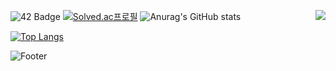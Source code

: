 <a href="https://solved.ac/pjs9905"><img align="right" src="http://mazandi.herokuapp.com/api?handle=pjs9905&theme=dark"/></a>
![42 Badge](http://img.shields.io/badge/-42seoul-black?style=for-the-badge&logo=42&link=https://profile.intra.42.fr/users/gkwon)
[![Solved.ac프로필](http://mazassumnida.wtf/api/mini/generate_badge?boj=pjs9905)](https://solved.ac/pjs9905)
![Anurag's GitHub stats](https://github-readme-stats.vercel.app/api?username=ghyen&show_icons=true&theme=radical)

[![Top Langs](https://github-readme-stats.vercel.app/api/top-langs/?username=ghyen)](https://github.com/깃허브아이디/github-readme-stats)

![Footer](https://capsule-render.vercel.app/api?type=waving&color=auto&height=200&section=footer)
<!--
**ghyen/ghyen** is a ✨ _special_ ✨ repository because its `README.md` (this file) appears on your GitHub profile.

Here are some ideas to get you started:

- 🔭 I’m currently working on ...
- 🌱 I’m currently learning ...
- 👯 I’m looking to collaborate on ...
- 🤔 I’m looking for help with ...
- 💬 Ask me about ...
- 📫 How to reach me: ...
- 😄 Pronouns: ...
- ⚡ Fun fact: ...
-->
